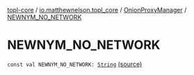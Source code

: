 [topl-core](../../index.md) / [io.matthewnelson.topl_core](../index.md) / [OnionProxyManager](index.md) / [NEWNYM_NO_NETWORK](./-n-e-w-n-y-m_-n-o_-n-e-t-w-o-r-k.md)

# NEWNYM_NO_NETWORK

`const val NEWNYM_NO_NETWORK: `[`String`](https://kotlinlang.org/api/latest/jvm/stdlib/kotlin/-string/index.html) [(source)](https://github.com/05nelsonm/TorOnionProxyLibrary-Android/blob/master/topl-core/src/main/java/io/matthewnelson/topl_core/OnionProxyManager.kt#L196)